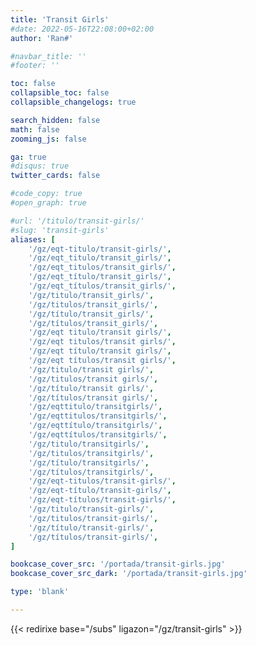 ```yaml
---
title: 'Transit Girls'
#date: 2022-05-16T22:08:00+02:00
author: 'Ran#'

#navbar_title: ''
#footer: ''

toc: false
collapsible_toc: false
collapsible_changelogs: true

search_hidden: false
math: false
zooming_js: false

ga: true
#disqus: true
twitter_cards: false

#code_copy: true
#open_graph: true

#url: '/titulo/transit-girls/'
#slug: 'transit-girls'
aliases: [
    '/gz/eqt-titulo/transit-girls/',
    '/gz/eqt_titulo/transit_girls/',
    '/gz/eqt_titulos/transit_girls/',
    '/gz/eqt_título/transit_girls/',
    '/gz/eqt_títulos/transit_girls/',
    '/gz/titulo/transit_girls/',
    '/gz/titulos/transit_girls/',
    '/gz/título/transit_girls/',
    '/gz/títulos/transit_girls/',
    '/gz/eqt titulo/transit girls/',
    '/gz/eqt titulos/transit girls/',
    '/gz/eqt título/transit girls/',
    '/gz/eqt títulos/transit girls/',
    '/gz/titulo/transit girls/',
    '/gz/titulos/transit girls/',
    '/gz/título/transit girls/',
    '/gz/títulos/transit girls/',
    '/gz/eqttitulo/transitgirls/',
    '/gz/eqttitulos/transitgirls/',
    '/gz/eqttítulo/transitgirls/',
    '/gz/eqttítulos/transitgirls/',
    '/gz/titulo/transitgirls/',
    '/gz/titulos/transitgirls/',
    '/gz/título/transitgirls/',
    '/gz/títulos/transitgirls/',
    '/gz/eqt-titulos/transit-girls/',
    '/gz/eqt-título/transit-girls/',
    '/gz/eqt-títulos/transit-girls/',
    '/gz/titulo/transit-girls/',
    '/gz/titulos/transit-girls/',
    '/gz/título/transit-girls/',
    '/gz/títulos/transit-girls/',
]

bookcase_cover_src: '/portada/transit-girls.jpg'
bookcase_cover_src_dark: '/portada/transit-girls.jpg'

type: 'blank'

---
```


{{< redirixe base="/subs" ligazon="/gz/transit-girls" >}}
